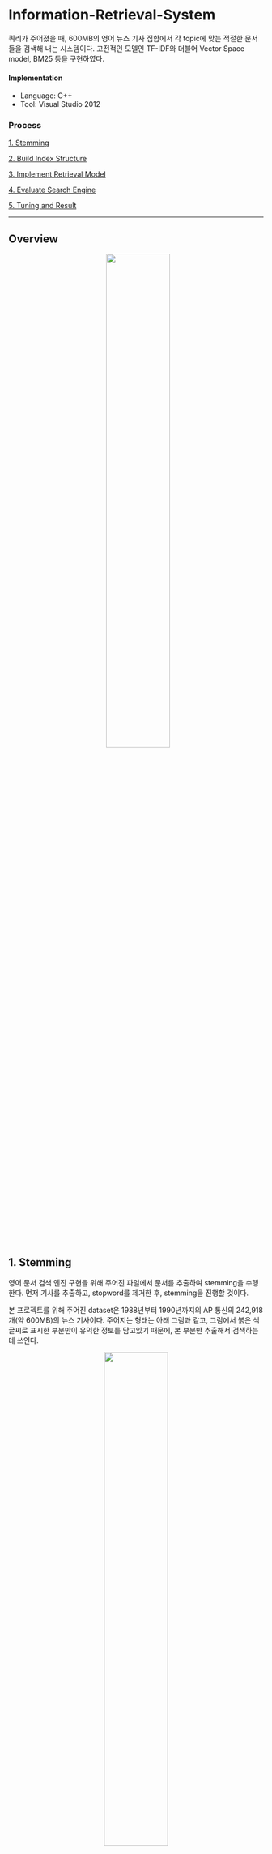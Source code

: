 Information-Retrieval-System
================
쿼리가 주어졌을 때, 600MB의 영어 뉴스 기사 집합에서 각 topic에 맞는 적절한 문서들을 검색해 내는 시스템이다.
고전적인 모델인 TF-IDF와 더불어 Vector Space model, BM25 등을 구현하였다. 

#### Implementation
- Language: C++
- Tool: Visual Studio 2012

### Process
  [1. Stemming](#1-stemming)
 
  [2. Build Index Structure](#2-build-index-structure)
 
  [3. Implement Retrieval Model](#3-implement-retrieval-model)
 
  [4. Evaluate Search Engine](#4-evaluate-search-engine)
 
  [5. Tuning and Result](#5-tuning-and-result)
  
****
## Overview
<p align="center">
   <img src="screenshots/overview.PNG" width="50%"></img>
</p>

## 1. Stemming
영어 문서 검색 엔진 구현을 위해 주어진 파일에서 문서를 추출하여 stemming을 수행한다. 
먼저 기사를 추출하고, stopword를 제거한 후, stemming을 진행할 것이다.

본 프로젝트를 위해 주어진 dataset은 1988년부터 1990년까지의 AP 통신의 242,918개(약 600MB)의 뉴스 기사이다.
주어지는 형태는 아래 그림과 같고, 그림에서 붉은 색 글씨로 표시한 부분만이 유익한 정보를 담고있기 때문에, 본 부분만 추출해서 검색하는데 쓰인다.
<p align="center">
   <img src="screenshots/news.png" width="50%"></img>
</p>

### - 기사 추출
주어진 뉴스 기사 자료에서 문서 번호(DOCNO), 기사 제목(HEAD), 기사 내용(Text)을 추출하고, 나머지 불필요한 부분은 제거한다.

### - 불용어 제거
문서에서 빈번히 출현하는 단어(ex. is, the, a, ...)들은 주제와는 관련이 없다. 이러한 단어들을 불용어(stopword)라고 하며, 
뒤에서 인덱스 정보를 추출하기 이전에 불용어를 제거한다.

### - Stemmer 구현
추출된 각 기사에 있는 단어들을 어간만 남기고 나머지는 제거하는 것을 Stemming이라고 한다. 
한 단어가 단수형, 복수형, 과거형, 분사형 등 여러 형태로 나타나기 때문에 stemming을 통해 어간만을 남겨, 한 단어를 한가지 형태로 표현해줘야만 관련 문서를 찾을 때 정확도를 높일 수 있다.
본 프로젝트에서는 Porter stemmer를 기본적으로 이용하였지만, Porter stemmer의 단점을 개선하여 더 좋은 성능의 stemmer를 구현하였다.

> Stemmer 개선 방법
>	```
> porter2 stemmer를 참고하여, porter stemmer에서 처리되지 않았던 부분을 보완하였다.
> ex) y를 ie/i로 바꾸는 룰, us로 끝나는 단어에 대한 룰, ies->i/ie로 바꾸는 룰 등 추가
>	```

내가 구현한 stemmer의 결과의 일부는 아래 표에서 확인할 수 있다. 첫번째 행은 기사 추출 후 불용어을 제거했을 때의 모습이고, porter's stemmer를 적용하고 나면, 
두번째 행에서 밑줄 친 단어들처럼 어간만 남겨준다. 마지막 행은 내가 개선하여 적용하였을 때의 결과를 보이고 있다. 이전 방식에서 처리해주지 못했던 부분을 추가적으로
수정한 것을 확인할 수 있다.
<p align="center">
  <img src="screenshots/stemmer.png" width="70%"></img>
</p>

## 2. Build Index Structure
이제 전처리를 끝낸 기사의 색인 정보를 추출하고 색인 구조를 구축한다.

사용자가 요청한 정보(query)가 들어 있는 문서를 찾기 위해서는 각 정보가 어떤 문서에 들어 있는지를 미리 조사, 정리하는 
과정이 필요하다.

정보 검색에서는 일반적으로 정보의 단위가 단어이므로, 결국 각각의 단어가 출현한 문서가 어떤 것들이 있는지 조사하여 구조화하는
작업이 필요하다. 작업한 내용과, 만든 파일들은 아래와 같다. 구조화한 결과물은 단어정보파일, 문서정보파일, 그리고 역색인 파일이다.

#### - 색인어 및 문서의 ID 설정
역색인 파일에서 색인어 문자열ㅇ르 그대로 이용할 경우, 각 색인어마다 요구하는 메모리의 양이 다르기 대문에 파일 접근에 어려움이
있고, 글자 하나씩 모두 비교해야 하기 때문에 비효율적이다. 따라서, 나는 색인어와 문서 명에 대해 고정된 길이의 ID를 부여하였다.

#### - TF (Term Frequency)
어떤 문서에서 어떤 단어가 출현한 빈도를 기록한다.

ex) \<문서 번호\>\<단어\>\<출현빈도\>

#### - DF (Document Frequency)
특정 단어가 출현한 문서의 수를 기록한다.

ex) \<단어\>\<단어가 출현한 문서 수\>

#### - CF (Collection Frequency)
특정 단어가 전체 문서 집합에서 출현한 빈도를 기록한다.

ex) \<단어\>\<출현 빈도\>

#### - 단어정보파일
이는 파일로 저장하는데, 앞에서 소개한 DF와 CF를 이용하여 구축한다. 이 파일은 [Word.txt](/2-TFIDF/Word.txt)에 해당한다.

형식: \<색인어 ID, 색인어, DF, CF, 역색인에서의 해당 색인어 시작 위치\>

#### - 문서정보파일
문서의 길이는 검색 모델에서 각 문서들을 표현하는 모델을 구하기 위해 필요하다. 이 파일은 [Doc.txt](2-TFIDF/Doc.txt)에 해당한다.

형식: \<문서 ID, 문서 명, 문서 길이\>

#### - 역색인 파일
정보 검색 시스템에서 문서의 수가 계속해서 늘어남에 따라 역색인 데이터 역시 계속 증가하기 때문에 메모리에 저장할 수 없다.
따라서 역색인 데이터를 파일로 저장해두고, 검색할 때 파일을 참조해서 검색을 수행해야 한다.
시작 위치와 해당 색인어가 등장한 문서의 개수(DF), 그리고 역색인 정보에서 레코드 하나당 차지하는 byte개수를 알면, 전체 역색인
정보 파일에서 우리가 필요로 하는 색인어 정보 레코드 위치는 다음과 같이 알아낼 수 있다. 

> 색인어 정보 레코드 위치
>    ```
>    해당 역색인 정보가 저장되어 있는 파일 내부 위치 = 역색인 정보 시작 위치 + (색인어 시작 위치 * 레코드 byte 수)
>    해당 역색인 정보가 저장되어 있는 파일 파일 내부의 양 = 해당 색인어의 DF * 레코드 byte 수
>    ```
이를 토대로, TF, CF, DF, 문서 길이를 이용하여, 검색 엔진에서 사용할 수 있는 색인 파일을 만든다. 형식은 아래 그림과 같다.
<p align="center">
  <img src="screenshots/index.png" width="30%"></img>
</p>

형식에서 term weight란 각 문서에 나타난 단어들의 가중치를 의미하는데 이는 아래 TF-IDF계산식에 의해 구한다. 식의 구체적인 의미는 [여기](https://en.wikipedia.org/wiki/Tf%E2%80%93idf)에서 소개된다. 이 작업으로 만들어진 index파일은 용량문제로 git에 업로드하지 못했다.
<p align="center">
  <img src="screenshots/tfidf.png" width="30%"></img>
</p>

## 3. Implement Retrieval Model
위에서 구현한 단어정보파일, 문서정보파일, 그리고 역색인 파일을 이용해서 실제 검색 기능을 구현하였다. 쿼리가 발생했을 때, 그 요구에 적합한 정보를 찾는
작업이 필요하다.
여기서는 25개의 topic 자료를 주어졌다. 우리는 각 topic에 맞는 기사들을 찾아내면 된다.
<p align="center">
  <img src="screenshots/topic.png" width="30%"></img>
</p>
topic자료는 위와 같은 형태로 주어지기 때문에, 앞에서처럼 전처리 과정이 필요하다.

입력된 topic의 유용한 부분(title, desc, narr 등)만을 추출하여 불용어를 제거하고, stemming을 진행하여 검색할 수 있는 형태로 변환, 정렬한다. Vector Space Model에서 사용되는 similarity 계산식은 아래와 같다.
<p align="center">
  <img src="screenshots/cosine.png" width="30%"></img>
</p>

변환된 쿼리 벡터와 각 문서 벡터와의 유사도(Cosine similarity)를 사용한  Vector Space Model을 구현하여, 쿼리와 유사도가 높은 기사 top10개를 추출하였다.
<p align="center">
  <img src="screenshots/vsResult.png" width="50%"></img>
</p>
위 그림은 각 쿼리 번호와, 전처리를 거친 query의 형태, 그리고 구현한 모델로 해당 쿼리와 유사도가 가장 높은 문서 10개를 출력한 모습이다.

## 4. Evaluate Search Engine
이제 전반적인 모든 과정은 끝났다. 하지만, 성능을 측정하고 모델을 개선하여 더 나은 퍼포먼스를 이끌어내는 작업을 진행하였다.

여기에서는 사용자 적합성 피드백(Relevance Feedback)이 주어졌다고 가정하였다. 즉, 사람이 직접 해당 topic에 대해 적합한 문서라고 분류한 정보가 주어지면,우리가 구현한 모델에 이 정보를 더하여 오류를 줄여가는 방식이다.

구체적으로, 적합한 문서를 나타내는 평균 벡터와 적합하지 않은 문서를 나타내는 평균 벡터의 차이를 극대화하는 방식으로 본 프로젝트에서는 [Rocchio algorithm](https://en.wikipedia.org/wiki/Rocchio_algorithm)을 사용하였다.

간단하게 얘기하자면 쿼리의 가중치를 변화시키는 것인데, 만약 해당 쿼리 문서의 단어가 적합하다고 판별된 문서에 나왔다면
가중치는 더해지고, 적합하지 않다고 판별된 문서에 나왔다면 가중치는 작아질 것이다. 
이는 초기 검색된 문서를 기준으로 다시 가중치를 주는 것이므로 검색 모델의 성능이 더 나아질 것이라 예상하였다.

실험 결과, 각 topic마다 관련 기사 200개씩을 검색해내고 topic 25개 모두에 대해 성능을 측정해보았을 때, 성능 변화는 아래 그래프에서 보이다시피 더 향상된 것을 볼 수 있었고, MAP값 또한 0.206에서 0.348로 증가하였다.
<p align="center">
  파란선: Relevance Feedback적용하였을때 ,빨간선: 단순 VSM모델만 사용하였을 때
  <img src="screenshots/recall-precision.png" width="50%"></img>
</p>

## 5. Tuning and Result
마지막으로 구현한 검색엔진의 정확도를 높이고, 검색시간을 단축하기 위해 전체적인 tuning을 진행하였다.

### 정확도 개선
- 쿼리의 TF 계산 시 단순 빈도수가 아니라 log(빈도수)+1로 계산
- Relevance Feedback을 적용한 Vector space model에서 **BM25**로 모델 변경
- BM25에서 사용되는 파라미터 조정

### 시간 개선
- RBtree를 이용한 map 대신 Hashmap을 이용한 unordered_map으로 변경
- map 사용시 Key를 string 대신 ID(int) 사용
- index.dat에 접근하여 읽는 방식 변경
- 계산량이 많은 Vector space model에서 계산량이 적은 BM25로 모델 변경

개선시 가장 공을 많이 들였던 부분은 시간이었다. 데모를 할 때 time limit을 빡빡하게 줘서 자칫하다간 0점 맞을 수도 있다고 판단되어 냉큼
모델을 아예 바꿔버렸다. 그 외에도 온갖 자잘한 구조까지 하나하나 바꿔 시간 낭비를 조금이라도 더 줄이기 위해 노력하였다.

그 결과, 25개의 쿼리에 대해 각 200개씩의 관련 문서를 추출하는 데까지 120초(..비정상이었다..인정한다..)가 걸리던 작업을 **9~15초**대로 대폭 줄였다.

정확도 또한 확연하게 높아졌다. 아래 표에서 보이다시피 MAP값이 0.348에서 0.578로 **66%** 가량 향상되었다.
<p align="center">
  <img src="screenshots/performance.png" width="50%"></img>
</p>
